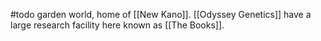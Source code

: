 #todo garden world, home of [[New Kano]].
[[Odyssey Genetics]] have a large research facility here known as [[The Books]].
